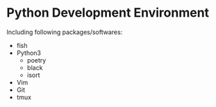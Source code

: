 # Python Development Environment

Including following packages/softwares:

- fish
- Python3
  - poetry
  - black
  - isort
- Vim
- Git
- tmux
